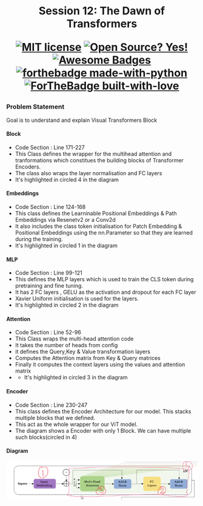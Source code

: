 <br/>
<h1 align="center">Session 12: The Dawn of Transformers
<br/>

<!-- toc -->
 
    
[![MIT license](https://img.shields.io/badge/License-MIT-blue.svg)](https://lbesson.mit-license.org/)
[![Open Source? Yes!](https://badgen.net/badge/Open%20Source%20%3F/Yes%21/blue?icon=github)](https://github.com/RajamannarAanjaram/badges/)
[![Awesome Badges](https://img.shields.io/badge/badges-awesome-green.svg)](https://github.com/RajamannarAanjaram/badges)
    <br>
[![forthebadge made-with-python](http://ForTheBadge.com/images/badges/made-with-python.svg)](https://www.python.org/)
[![ForTheBadge built-with-love](http://ForTheBadge.com/images/badges/built-with-love.svg)](https://GitHub.com/RajamannarAanjaram/)


### Problem Statement
Goal is to understand and explain Visual Transformers Block

#### Block 
- Code Section : Line 171-227
- This Class defines the wrapper for the multihead attention and tranformations which constitues the building blocks of Transformer Encoders.
- The class also wraps the layer normalisation and FC layers
- It's highlighted in circled 4 in the diagram

#### Embeddings
- Code Section : Line 124-168
- This class defines the Learninable Positional Embeddings & Path Embeddings via Resenetv2 or a Conv2d
- It also includes the class token initialisation for Patch Embedding & Positional Embeddings using the nn.Parameter so that they are learned during the training.
- It's highlighted in circled 1 in the diagram

#### MLP
- Code Section : Line 99-121
- This defines the MLP layers which is used to train the CLS token during pretraining and fine tuning.
- It has 2 FC layers , GELU as the activation and dropout for each FC layer
- Xavier Uniform initialisation is used for the layers.
- It's highlighted in circled 2 in the diagram

#### Attention
- Code Section : Line 52-96
- This Class wraps the multi-head attention code
- It takes the number of heads from config
- it defines the Query,Key & Value transformation layers
- Computes the Attention matrix from Key & Query matrices
- Finally it computes the context layers using the values and attention matrix
- - It's highlighted in circled 3 in the diagram

#### Encoder
- Code Section : Line 230-247
- This class defines the Encoder Architecture for our model. This stacks multiple blocks that we defined.
- This act as the whole wrapper for our ViT model.
- The diagram shows a Encoder with only 1 Block. We can have multiple such blocks(circled in 4)

#### Diagram

![image](./images/tsai_transformer.png)